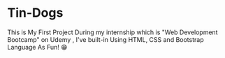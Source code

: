 # Tin-Dogs
This is My First Project During my internship which is "Web Development Bootcamp" on Udemy , I've built-in Using HTML, CSS and Bootstrap Language As Fun! 😁
